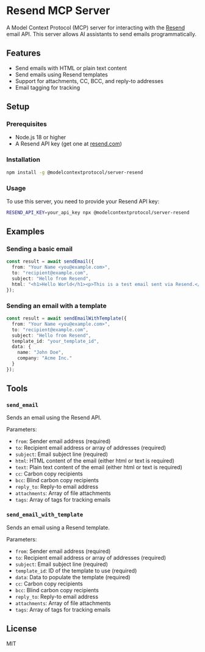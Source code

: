 # Resend MCP Server

A Model Context Protocol (MCP) server for interacting with the [Resend](https://resend.com) email API. This server allows AI assistants to send emails programmatically.

## Features

- Send emails with HTML or plain text content
- Send emails using Resend templates
- Support for attachments, CC, BCC, and reply-to addresses
- Email tagging for tracking

## Setup

### Prerequisites

- Node.js 18 or higher
- A Resend API key (get one at [resend.com](https://resend.com))

### Installation

```bash
npm install -g @modelcontextprotocol/server-resend
```

### Usage

To use this server, you need to provide your Resend API key:

```bash
RESEND_API_KEY=your_api_key npx @modelcontextprotocol/server-resend
```

## Examples

### Sending a basic email

```typescript
const result = await sendEmail({
  from: "Your Name <you@example.com>",
  to: "recipient@example.com",
  subject: "Hello from Resend",
  html: "<h1>Hello World</h1><p>This is a test email sent via Resend.</p>"
});
```

### Sending an email with a template

```typescript
const result = await sendEmailWithTemplate({
  from: "Your Name <you@example.com>",
  to: "recipient@example.com",
  subject: "Hello from Resend",
  template_id: "your_template_id",
  data: {
    name: "John Doe",
    company: "Acme Inc."
  }
});
```

## Tools

### `send_email`

Sends an email using the Resend API.

Parameters:
- `from`: Sender email address (required)
- `to`: Recipient email address or array of addresses (required)
- `subject`: Email subject line (required)
- `html`: HTML content of the email (either html or text is required)
- `text`: Plain text content of the email (either html or text is required)
- `cc`: Carbon copy recipients
- `bcc`: Blind carbon copy recipients
- `reply_to`: Reply-to email address
- `attachments`: Array of file attachments
- `tags`: Array of tags for tracking emails

### `send_email_with_template`

Sends an email using a Resend template.

Parameters:
- `from`: Sender email address (required)
- `to`: Recipient email address or array of addresses (required)
- `subject`: Email subject line (required)
- `template_id`: ID of the template to use (required)
- `data`: Data to populate the template (required)
- `cc`: Carbon copy recipients
- `bcc`: Blind carbon copy recipients
- `reply_to`: Reply-to email address
- `attachments`: Array of file attachments
- `tags`: Array of tags for tracking emails

## License

MIT 